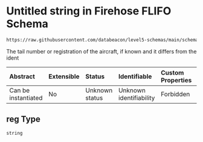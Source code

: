 # Untitled string in Firehose FLIFO Schema

```txt
https://raw.githubusercontent.com/databeacon/level5-schemas/main/schemas/firehose/flifo.schema.json#/properties/reg
```

The tail number or registration of the aircraft, if known and it differs from the ident

| Abstract            | Extensible | Status         | Identifiable            | Custom Properties | Additional Properties | Access Restrictions | Defined In                                                                         |
| :------------------ | :--------- | :------------- | :---------------------- | :---------------- | :-------------------- | :------------------ | :--------------------------------------------------------------------------------- |
| Can be instantiated | No         | Unknown status | Unknown identifiability | Forbidden         | Allowed               | none                | [flifo.schema.json\*](../../out/firehose/flifo.schema.json "open original schema") |

## reg Type

`string`

